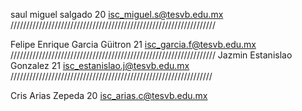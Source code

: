saul
miguel
salgado
20
isc_miguel.s@tesvb.edu.mx
/////////////////////////////////////////////////////////////////

Felipe Enrique
Garcia
Güitron
21
isc_garcia.f@tesvb.edu.mx
/////////////////////////////////////////////////////////////////
Jazmin
Estanislao
Gonzalez
21
isc_estanislao.j@tesvb.edu.mx
////////////////////////////////////////////////////////////////


Cris 
Arias 
Zepeda
20
isc_arias.c@tesvb.edu.mx

